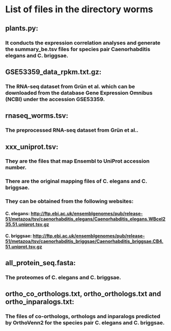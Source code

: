 # List of files in the directory worms

## plants.py:
### It conducts the expression correlation analyses and generate the summary_be.tsv files for species pair Caenorhabditis elegans and C. briggsae. 

## GSE53359_data_rpkm.txt.gz:
### The RNA-seq dataset from Grün et al. which can be downloaded from the database Gene Expression Omnibus (NCBI) under the accession GSE53359.

## rnaseq_worms.tsv:
### The preprocessed RNA-seq dataset from Grün et al..

## xxx_uniprot.tsv: 
### They are the files that map Ensembl to UniProt accession number. 
### There are the original mapping files of C. elegans and C. briggsae. 
###  They can be obtained from the following websites: 
#### C. elegans: http://ftp.ebi.ac.uk/ensemblgenomes/pub/release-51/metazoa/tsv/caenorhabditis_elegans/Caenorhabditis_elegans.WBcel235.51.uniprot.tsv.gz
#### C. briggsae: http://ftp.ebi.ac.uk/ensemblgenomes/pub/release-51/metazoa/tsv/caenorhabditis_briggsae/Caenorhabditis_briggsae.CB4.51.uniprot.tsv.gz


## all_protein_seq.fasta:
### The proteomes of C. elegans and C. briggsae. 

## ortho_co_orthologs.txt, ortho_orthologs.txt and ortho_inparalogs.txt: 
### The files of co-orthologs, orthologs and inparalogs predicted by OrthoVenn2 for the species pair C. elegans and C. briggsae. 


